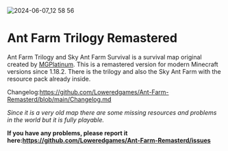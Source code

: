 ![2024-06-07_12 58 56](https://github.com/Loweredgames/Ant-Farm-Remasterd/assets/55211569/75a2cccb-07ff-43b6-8bf2-5cbe0f46ba61)

# Ant Farm Trilogy Remastered


Ant Farm Trilogy and Sky Ant Farm Survival is a survival map original created by [MGPlatinum](http://mgplatinum.com/). This is a remastered version for modern Minecraft versions since 1.18.2. There is the trilogy and also the Sky Ant Farm with the resource pack already inside.


Changelog:https://github.com/Loweredgames/Ant-Farm-Remasterd/blob/main/Changelog.md


_Since it is a very old map there are some missing resources and problems in the world but it is fully playable._

**If you have any problems, please report it here:https://github.com/Loweredgames/Ant-Farm-Remasterd/issues**